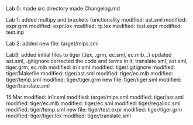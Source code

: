 Lab 0:
made src directory
made Changelog.md

Lab 1:
added multipy and brackets functionality
modified: ast.sml
modified: expr.grm
modified: expr.lex
modified: rp.lex
modified: test.expr
modified: test.inp

Lab 2:
added new file: target/mips.sml

Lab3:
added initial files to tiger (.lex, .grm, ec.sml, ec.mlb...)
updated ast.sml, .gitignore
corrected the code and terms in ir, translate.sml, ast.sml, tiger.grm, ec.mlb
modified: ir/ir.sml
modified: tiger/.gitignore
modified: tiger/Makefile
modified: tiger/ast.sml
modified: tiger/ec.mlb
modified: tiger/temp.sml
modified: tiger/tiger.grm
new file: tiger/tiger.sml
modified: tiger/translate.sml

15 Mar
modified: ir/ir.sml
modified: target/mips.sml
modified: tiger/ast.sml
modified: tiger/ec.mlb
modified: tiger/ec.sml
modified: tiger/regalloc.sml
modified: tiger/temp.sml
new file: tiger/test.expr
modified: tiger/tiger.grm
modified: tiger/tiger.lex
modified: tiger/translate.sml
